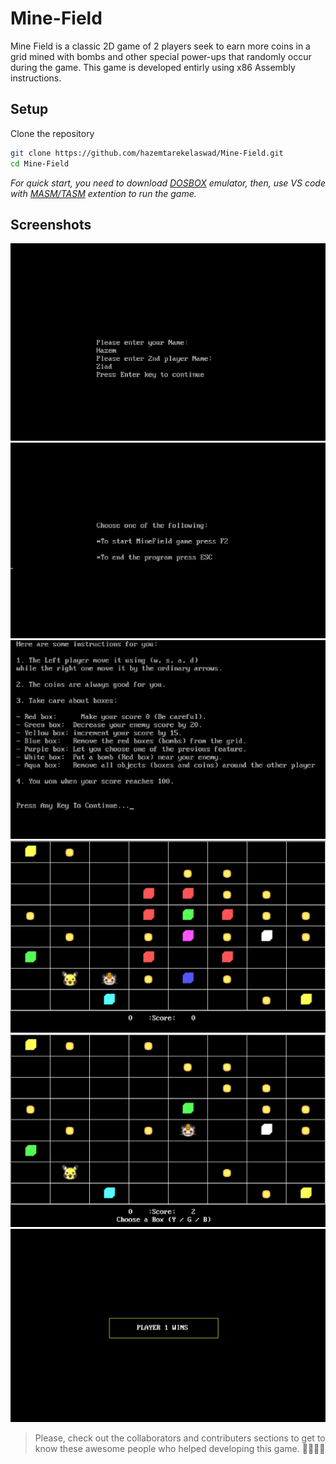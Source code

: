 # Mine-Field
Mine Field is a classic 2D game of 2 players seek to earn more coins in a grid mined with bombs and other special power-ups that randomly occur during the game. This game is developed entirly using x86 Assembly instructions.

## Setup
Clone the repository
```sh
git clone https://github.com/hazemtarekelaswad/Mine-Field.git
cd Mine-Field
```
*For quick start, you need to download [DOSBOX](https://www.dosbox.com/download.php?main=1) emulator, then, use VS code with [MASM/TASM](https://marketplace.visualstudio.com/items?itemName=xsro.masm-tasm) extention to run the game.*

## Screenshots
![main_menue](https://github.com/hazemtarekelaswad/Mine-Field/blob/master/screenshots/1.png?raw=true)
![main_menue2](https://github.com/hazemtarekelaswad/Mine-Field/blob/master/screenshots/2.png?raw=true)
![instructions](https://github.com/hazemtarekelaswad/Mine-Field/blob/master/screenshots/3.png?raw=true)
![game_play](https://github.com/hazemtarekelaswad/Mine-Field/blob/master/screenshots/4.png?raw=true)
![game_play2](https://github.com/hazemtarekelaswad/Mine-Field/blob/master/screenshots/5.png?raw=true)
![winner](https://github.com/hazemtarekelaswad/Mine-Field/blob/master/screenshots/6.png?raw=true)

> Please, check out the collaborators and contributers sections to get to know these awesome people who helped developing this game. 💪🏽👏🏾

